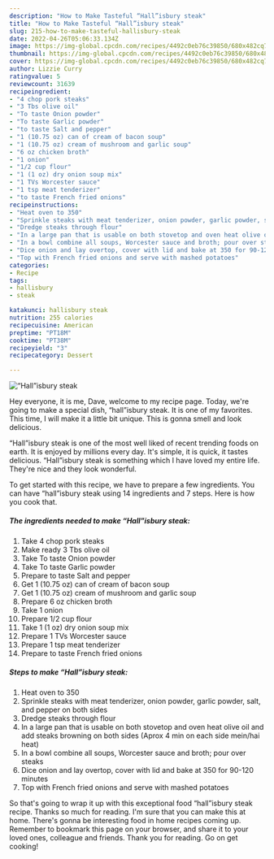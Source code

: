```yaml
---
description: "How to Make Tasteful “Hall”isbury steak"
title: "How to Make Tasteful “Hall”isbury steak"
slug: 215-how-to-make-tasteful-hallisbury-steak
date: 2022-04-26T05:06:33.134Z
image: https://img-global.cpcdn.com/recipes/4492c0eb76c39850/680x482cq70/hallisbury-steak-recipe-main-photo.jpg
thumbnail: https://img-global.cpcdn.com/recipes/4492c0eb76c39850/680x482cq70/hallisbury-steak-recipe-main-photo.jpg
cover: https://img-global.cpcdn.com/recipes/4492c0eb76c39850/680x482cq70/hallisbury-steak-recipe-main-photo.jpg
author: Lizzie Curry
ratingvalue: 5
reviewcount: 31639
recipeingredient:
- "4 chop pork steaks"
- "3 Tbs olive oil"
- "To taste Onion powder"
- "To taste Garlic powder"
- "to taste Salt and pepper"
- "1 (10.75 oz) can of cream of bacon soup"
- "1 (10.75 oz) cream of mushroom and garlic soup"
- "6 oz chicken broth"
- "1 onion"
- "1/2 cup flour"
- "1 (1 oz) dry onion soup mix"
- "1 TVs Worcester sauce"
- "1 tsp meat tenderizer"
- "to taste French fried onions"
recipeinstructions:
- "Heat oven to 350"
- "Sprinkle steaks with meat tenderizer, onion powder, garlic powder, salt, and pepper on both sides"
- "Dredge steaks through flour"
- "In a large pan that is usable on both stovetop and oven heat olive oil and add steaks browning on both sides (Aprox 4 min on each side mein/hai heat)"
- "In a bowl combine all soups, Worcester sauce and broth; pour over steaks"
- "Dice onion and lay overtop, cover with lid and bake at 350 for 90-120 minutes"
- "Top with French fried onions and serve with mashed potatoes"
categories:
- Recipe
tags:
- hallisbury
- steak

katakunci: hallisbury steak 
nutrition: 255 calories
recipecuisine: American
preptime: "PT18M"
cooktime: "PT38M"
recipeyield: "3"
recipecategory: Dessert

---
```



![“Hall”isbury steak](https://img-global.cpcdn.com/recipes/4492c0eb76c39850/680x482cq70/hallisbury-steak-recipe-main-photo.jpg)

Hey everyone, it is me, Dave, welcome to my recipe page. Today, we're going to make a special dish, “hall”isbury steak. It is one of my favorites. This time, I will make it a little bit unique. This is gonna smell and look delicious.

“Hall”isbury steak is one of the most well liked of recent trending foods on earth. It is enjoyed by millions every day. It's simple, it is quick, it tastes delicious. “Hall”isbury steak is something which I have loved my entire life. They're nice and they look wonderful.




To get started with this recipe, we have to prepare a few ingredients. You can have “hall”isbury steak using 14 ingredients and 7 steps. Here is how you cook that.

<!--inarticleads1-->

##### The ingredients needed to make “Hall”isbury steak:

1. Take 4 chop pork steaks
1. Make ready 3 Tbs olive oil
1. Take To taste Onion powder
1. Take To taste Garlic powder
1. Prepare to taste Salt and pepper
1. Get 1 (10.75 oz) can of cream of bacon soup
1. Get 1 (10.75 oz) cream of mushroom and garlic soup
1. Prepare 6 oz chicken broth
1. Take 1 onion
1. Prepare 1/2 cup flour
1. Take 1 (1 oz) dry onion soup mix
1. Prepare 1 TVs Worcester sauce
1. Prepare 1 tsp meat tenderizer
1. Prepare to taste French fried onions




<!--inarticleads2-->

##### Steps to make “Hall”isbury steak:

1. Heat oven to 350
1. Sprinkle steaks with meat tenderizer, onion powder, garlic powder, salt, and pepper on both sides
1. Dredge steaks through flour
1. In a large pan that is usable on both stovetop and oven heat olive oil and add steaks browning on both sides (Aprox 4 min on each side mein/hai heat)
1. In a bowl combine all soups, Worcester sauce and broth; pour over steaks
1. Dice onion and lay overtop, cover with lid and bake at 350 for 90-120 minutes
1. Top with French fried onions and serve with mashed potatoes




So that's going to wrap it up with this exceptional food “hall”isbury steak recipe. Thanks so much for reading. I'm sure that you can make this at home. There's gonna be interesting food in home recipes coming up. Remember to bookmark this page on your browser, and share it to your loved ones, colleague and friends. Thank you for reading. Go on get cooking!
